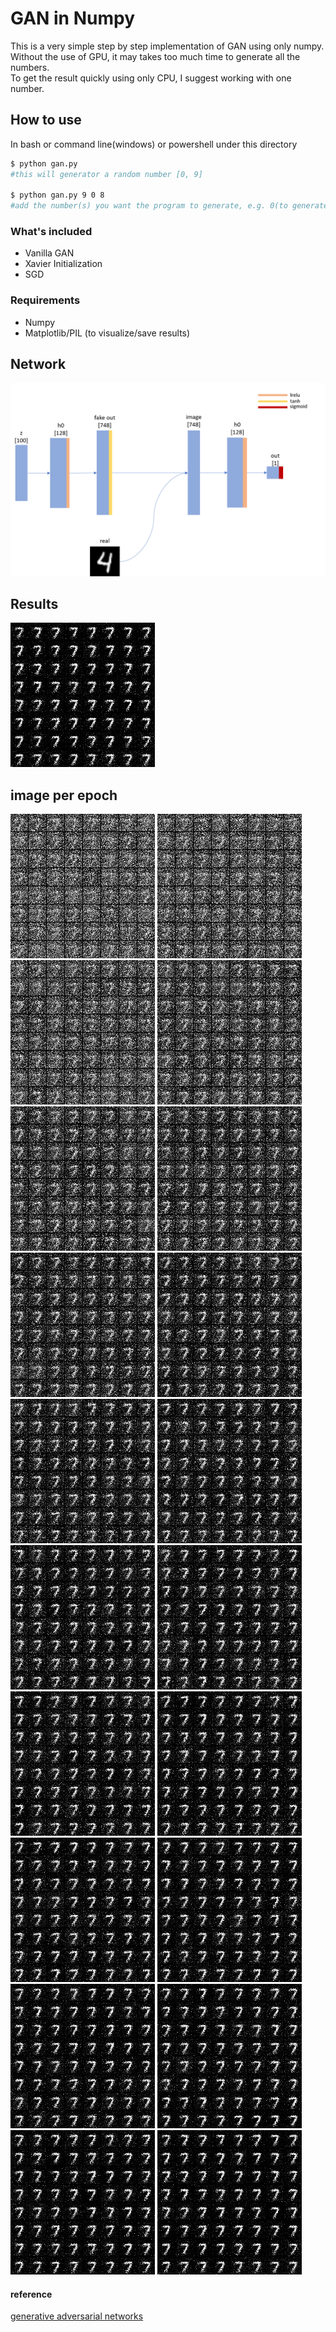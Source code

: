 # GAN in Numpy
This is a very simple step by step implementation of GAN using only numpy.  
Without the use of GPU, it may takes too much time to generate all the numbers.  
To get the result quickly using only CPU, I suggest working with one number.  

## How to use
In bash or command line(windows) or powershell under this directory

```bash
$ python gan.py
#this will generator a random number [0, 9]

$ python gan.py 9 0 8
#add the number(s) you want the program to generate, e.g. 0(to generate 0) or 0 8(to generate 0 and 8)
```

### What's included 
* Vanilla GAN
* Xavier Initialization
* SGD

### Requirements  
* Numpy  
* Matplotlib/PIL (to visualize/save results)  

## Network  
![network](./results/network.png)

## Results
![7](./results/7.png)

## image per epoch
![epoch 0](./results/epoch_000.png)
![epoch 1](./results/epoch_001.png)
![epoch 2](./results/epoch_002.png)
![epoch 3](./results/epoch_003.png)
![epoch 4](./results/epoch_004.png)
![epoch 5](./results/epoch_005.png)
![epoch 6](./results/epoch_006.png)
![epoch 7](./results/epoch_007.png)
![epoch 8](./results/epoch_008.png)
![epoch 9](./results/epoch_009.png)
![epoch 10](./results/epoch_010.png)
![epoch 11](./results/epoch_011.png)
![epoch 12](./results/epoch_012.png)
![epoch 13](./results/epoch_013.png)
![epoch 14](./results/epoch_014.png)
![epoch 15](./results/epoch_015.png)
![epoch 16](./results/epoch_016.png)
![epoch 17](./results/epoch_017.png)
![epoch 18](./results/epoch_018.png)
![epoch 19](./results/epoch_019.png)


#### reference
[generative adversarial networks](https://arxiv.org/pdf/1406.2661.pdf)
